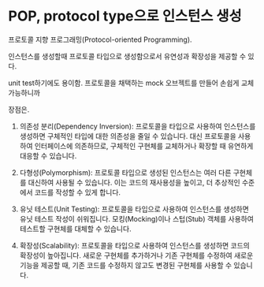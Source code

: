 # POP, protocol type으로 인스턴스 생성

 프로토콜 지향 프로그래밍(Protocol-oriented Programming).  

 인스턴스를 생성할때 프로토콜 타입으로 생성함으로서 유연성과 확장성을 제공할 수 있다. 

 unit test하기에도 용이함. 프로토콜을 채택하는 mock 오브젝트를 만들어 손쉽게 교체 가능하니까

 장점은. 

1. 의존성 분리(Dependency Inversion): 프로토콜을 타입으로 사용하여 인스턴스를 생성하면 구체적인 타입에 대한 의존성을 줄일 수 있습니다. 대신 프로토콜을 사용하여 인터페이스에 의존하므로, 구체적인 구현체를 교체하거나 확장할 때 유연하게 대응할 수 있습니다.

2. 다형성(Polymorphism): 프로토콜 타입으로 생성된 인스턴스는 여러 다른 구현체를 대신하여 사용될 수 있습니다. 이는 코드의 재사용성을 높이고, 더 추상적인 수준에서 코드를 작성할 수 있게 합니다.

3. 유닛 테스트(Unit Testing): 프로토콜을 타입으로 사용하여 인스턴스를 생성하면 유닛 테스트 작성이 쉬워집니다. 모킹(Mocking)이나 스텁(Stub) 객체를 사용하여 테스트할 구현체를 대체할 수 있습니다.

4. 확장성(Scalability): 프로토콜을 타입으로 사용하여 인스턴스를 생성하면 코드의 확장성이 높아집니다. 새로운 구현체를 추가하거나 기존 구현체를 수정하여 새로운 기능을 제공할 때, 기존 코드를 수정하지 않고도 변경된 구현체를 사용할 수 있습니다.
